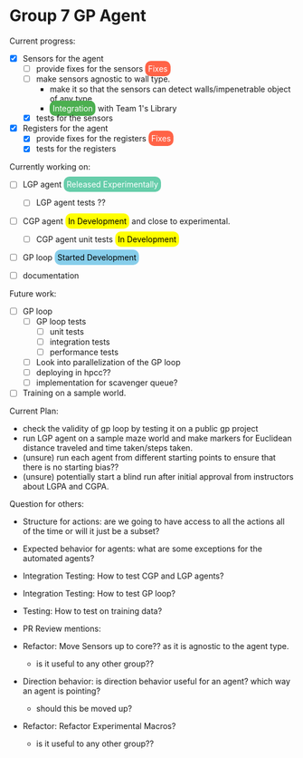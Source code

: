 # Group 7 GP Agent


Current progress:
- [x] Sensors for the agent
  - [ ] provide fixes for the sensors <span style="background-color: #FF6347; color: #FFFFFF; padding: 5px; border-radius: 10px;">Fixes</span>
  - [ ] make sensors agnostic to wall type. 
    - make it so that the sensors can detect walls/impenetrable object of any type
    - <span style="background-color: #4CAF50; color: #FFFFFF; padding: 5px; border-radius: 10px;">Integration</span> with Team 1's Library
  - [x] tests for the sensors
- [x] Registers for the agent
  - [x] provide fixes for the registers <span style="background-color: #FF6347; color: #FFFFFF; padding: 5px; border-radius: 10px;">Fixes</span>
  - [x] tests for the registers

Currently working on:
- [ ] LGP agent <span style="background-color: #66CDAA; color: #FFFFFF; padding: 5px; border-radius: 10px;">Released Experimentally</span>
    - [ ] LGP agent tests ?? 
- [ ] CGP agent <span style="background-color: #FFFF00; color: #000000; padding: 5px; border-radius: 10px;">In Development</span> and close to experimental.
    - [ ] CGP agent unit tests  <span style="background-color: #FFFF00; color: #000000; padding: 5px; border-radius: 10px;">In Development</span> 
- [ ] GP loop <span style="background-color: #87CEEB; color: #000000; padding: 5px; border-radius: 10px;">Started Development</span>
- [ ] documentation 


Future work:
- [ ] GP loop
  - [ ] GP loop tests
    - [ ] unit tests
    - [ ] integration tests
    - [ ] performance tests
  - [ ] Look into parallelization of the GP loop
  - [ ] deploying in hpcc??
  - [ ] implementation for scavenger queue?

- [ ] Training on a sample world.
  
Current Plan:
- check the validity of gp loop by testing it on a public gp project
- run LGP agent on a sample maze world and make markers for Euclidean distance traveled and time taken/steps taken.
- (unsure) run each agent from different starting points to ensure that there is no starting bias??
- (unsure) potentially start a blind run after initial approval from instructors about LGPA and CGPA.

Question for others:
- Structure for actions: are we going to have access to all the actions all of the time or will it just be a subset?
- Expected behavior for agents: what are some exceptions for the automated agents?
- Integration Testing: How to test CGP and LGP agents?
- Integration Testing: How to test GP loop?
- Testing: How to test on training data?


- PR Review mentions:
- Refactor: Move Sensors up to core?? as it is agnostic to the agent type.
  - is it useful to any other group??
- Direction behavior: is direction behavior useful for an agent? which way an agent is pointing?
  - should this be moved up?
- Refactor: Refactor Experimental Macros?
  - is it useful to any other group??
